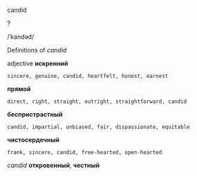 candid

?

/ˈkandəd/

Definitions of _candid_

adjective
**искренний**

    sincere, genuine, candid, heartfelt, honest, earnest
**прямой**

    direct, right, straight, outright, straightforward, candid
**беспристрастный**

    candid, impartial, unbiased, fair, dispassionate, equitable
**чистосердечный**

    frank, sincere, candid, free-hearted, open-hearted

_candid_
**откровенный**, **честный**